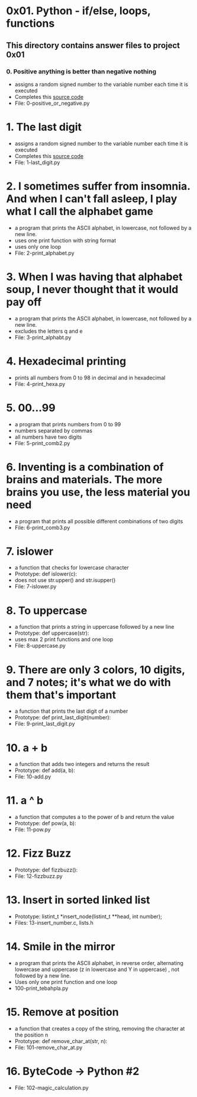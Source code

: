 # 0x01. Python - if/else, loops, functions
## This directory contains answer files to project 0x01

### 0. Positive anything is better than negative nothing
* assigns a random signed number to the variable number each time it is executed
* Completes this [source code](https://github.com/holbertonschool/0x01.py/blob/master/0-positive_or_negative_py)
* File: 0-positive_or_negative.py

# 1. The last digit
* assigns a random signed number to the variable number each time it is executed
* Completes this [source code](https://github.com/holbertonschool/0x01.py/blob/master/1-last_digit_py)
* File: 1-last_digit.py

# 2. I sometimes suffer from insomnia. And when I can't fall asleep, I play what I call the alphabet game
* a program that prints the ASCII alphabet, in lowercase, not followed by a new line.
* uses one print function with string format
* uses only one loop
* File: 2-print_alphabet.py

# 3. When I was having that alphabet soup, I never thought that it would pay off
* a program that prints the ASCII alphabet, in lowercase, not followed by a new line.
* excludes the letters q and e
* File: 3-print_alphabt.py

# 4. Hexadecimal printing
* prints all numbers from 0 to 98 in decimal and in hexadecimal
* File: 4-print_hexa.py

# 5. 00...99
* a program that prints numbers from 0 to 99
* numbers separated by commas
* all numbers have two digits
* File: 5-print_comb2.py

# 6. Inventing is a combination of brains and materials. The more brains you use, the less material you need
* a program that prints all possible different combinations of two digits
* File: 6-print_comb3.py

# 7. islower
* a function that checks for lowercase character
* Prototype: def islower(c):
* does not use str.upper() and str.isupper()
* File: 7-islower.py

# 8. To uppercase
* a function that prints a string in uppercase followed by a new line
* Prototype: def uppercase(str):
* uses max 2 print functions and one loop
* File: 8-uppercase.py

# 9. There are only 3 colors, 10 digits, and 7 notes; it's what we do with them that's important
* a function that prints the last digit of a number
* Prototype: def print_last_digit(number):
* File: 9-print_last_digit.py

# 10. a + b
* a function that adds two integers and returns the result
* Prototype: def add(a, b):
* File: 10-add.py

# 11. a ^ b
* a function that computes a to the power of b and return the value
* Prototype: def pow(a, b):
* File: 11-pow.py

# 12. Fizz Buzz
* Prototype: def fizzbuzz():
* File: 12-fizzbuzz.py

# 13. Insert in sorted linked list
* Prototype: listint_t *insert_node(listint_t **head, int number);
* Files: 13-insert_number.c, lists.h

# 14. Smile in the mirror
* a program that prints the ASCII alphabet, in reverse order, alternating lowercase and uppercase (z in lowercase and Y in uppercase) , not followed by a new line.
* Uses only one print function and one loop
* 100-print_tebahpla.py

# 15. Remove at position
* a function that creates a copy of the string, removing the character at the position n
* Prototype: def remove_char_at(str, n):
* File: 101-remove_char_at.py

# 16. ByteCode -> Python #2
* File: 102-magic_calculation.py
